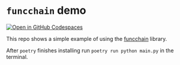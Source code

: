 # `funcchain` demo

[![Open in GitHub Codespaces](https://github.com/codespaces/badge.svg)](https://codespaces.new/ricklamers/funcchain-demo)

This repo shows a simple example of using the [funcchain](https://github.com/shroominic/funcchain) library.

After `poetry` finishes installing run `poetry run python main.py` in the terminal.
